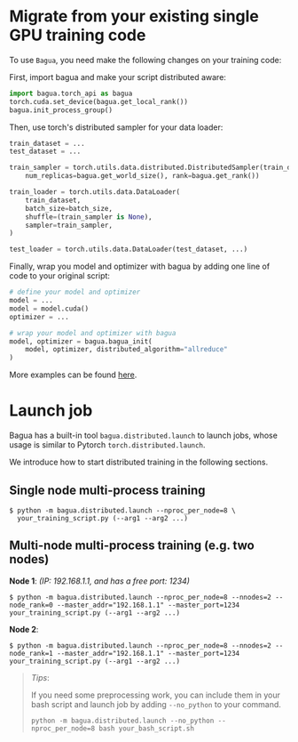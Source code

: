 # Migrate from your existing single GPU training code

To use `Bagua`, you need make the following changes on your training code:

First, import bagua and make your script distributed aware:

```python
import bagua.torch_api as bagua
torch.cuda.set_device(bagua.get_local_rank())
bagua.init_process_group()
```

Then, use torch's distributed sampler for your data loader:

```python
train_dataset = ...
test_dataset = ...

train_sampler = torch.utils.data.distributed.DistributedSampler(train_dataset,
    num_replicas=bagua.get_world_size(), rank=bagua.get_rank())

train_loader = torch.utils.data.DataLoader(
    train_dataset,
    batch_size=batch_size,
    shuffle=(train_sampler is None),
    sampler=train_sampler,
)

test_loader = torch.utils.data.DataLoader(test_dataset, ...)
```

Finally, wrap you model and optimizer with bagua by adding one line of code to your original script:

```python
# define your model and optimizer
model = ...
model = model.cuda()
optimizer = ...

# wrap your model and optimizer with bagua
model, optimizer = bagua.bagua_init(
    model, optimizer, distributed_algorithm="allreduce"
)
```

More examples can be found [here](https://github.com/BaguaSys/examples).

# Launch job

Bagua has a built-in tool `bagua.distributed.launch` to launch jobs, whose usage is similar to Pytorch `torch.distributed.launch`.

We introduce how to start distributed training in the following sections.

## Single node multi-process training

```shell
$ python -m bagua.distributed.launch --nproc_per_node=8 \
  your_training_script.py (--arg1 --arg2 ...)
```

## Multi-node multi-process training (e.g. two nodes)

**Node 1**: *(IP: 192.168.1.1, and has a free port: 1234)*
```shell
$ python -m bagua.distributed.launch --nproc_per_node=8 --nnodes=2 --node_rank=0 --master_addr="192.168.1.1" --master_port=1234  your_training_script.py (--arg1 --arg2 ...)
```

**Node 2**:
```shell
$ python -m bagua.distributed.launch --nproc_per_node=8 --nnodes=2 --node_rank=1 --master_addr="192.168.1.1" --master_port=1234 your_training_script.py (--arg1 --arg2 ...)
```

> *Tips*:
>
> If you need some preprocessing work, you can include them in your bash script and launch job by adding `--no_python` to your command.
> ``` shell
> python -m bagua.distributed.launch --no_python --nproc_per_node=8 bash your_bash_script.sh
> ```
